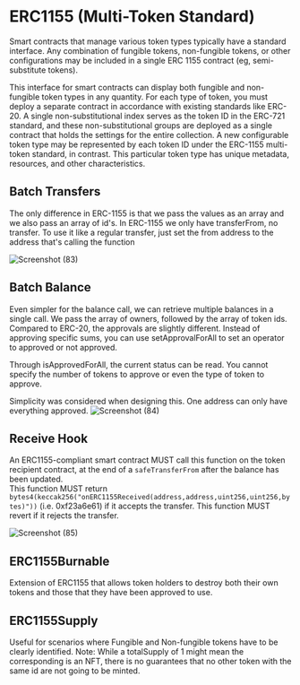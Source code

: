 # ERC1155 (Multi-Token Standard)

Smart contracts that manage various token types typically have a standard interface. Any combination of fungible tokens, non-fungible tokens, or other configurations may be included in a single ERC 1155 contract (eg, semi-substitute tokens).

This interface for smart contracts can display both fungible and non-fungible token types in any quantity. For each type of token, you must deploy a separate contract in accordance with existing standards like ERC-20. A single non-substitutional index serves as the token ID in the ERC-721 standard, and these non-substitutional groups are deployed as a single contract that holds the settings for the entire collection. A new configurable token type may be represented by each token ID under the ERC-1155 multi-token standard, in contrast. This particular token type has unique metadata, resources, and other characteristics.

## Batch Transfers

The only difference in ERC-1155 is that we pass the values as an array and we also pass an array of id's. 
In ERC-1155 we only have transferFrom, no transfer. To use it like a regular transfer, just set the from address to the address that's calling the function


![Screenshot (83)](https://user-images.githubusercontent.com/82324643/206667390-5175553b-e87d-4921-bb2b-1ebfe83e9185.png)

## Batch Balance

Even simpler for the balance call, we can retrieve multiple balances in a single call. We pass the array of owners, followed by the array of token ids.
Compared to ERC-20, the approvals are slightly different. Instead of approving specific sums, you can use setApprovalForAll to set an operator to approved or not approved.

Through isApprovedForAll, the current status can be read. You cannot specify the number of tokens to approve or even the type of token to approve.

Simplicity was considered when designing this. One address can only have everything approved.
![Screenshot (84)](https://user-images.githubusercontent.com/82324643/206667399-f9f32f65-883d-45ff-af0d-a35a0658b835.png)

## Receive Hook

An ERC1155-compliant smart contract MUST call this function on the token recipient contract, at the end of a `safeTransferFrom` after the balance has been updated.        
        This function MUST return `bytes4(keccak256("onERC1155Received(address,address,uint256,uint256,bytes)"))` (i.e. 0xf23a6e61) if it accepts the transfer.
        This function MUST revert if it rejects the transfer.
        
        
![Screenshot (85)](https://user-images.githubusercontent.com/82324643/206667406-16982a71-6558-4b52-93ff-263033f8b459.png)


## ERC1155Burnable

Extension of ERC1155 that allows token holders to destroy both their own tokens and those that they have been approved to use.

## ERC1155Supply

Useful for scenarios where Fungible and Non-fungible tokens have to be clearly identified. Note: While a totalSupply of 1 might mean the corresponding is an NFT, there is no guarantees that no other token with the same id are not going to be minted.
